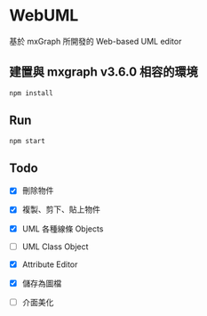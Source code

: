 # WebUML
基於 mxGraph 所開發的 Web-based UML editor

## 建置與 mxgraph v3.6.0 相容的環境
```
npm install
```

## Run
```
npm start
```

## Todo
- [x] 刪除物件
- [x] 複製、剪下、貼上物件
- [x] UML 各種線條 Objects
- [ ] UML Class Object
- [x] Attribute Editor
- [x] 儲存為圖檔
- [ ] 介面美化



